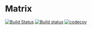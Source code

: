 # Matrix

[![Build Status](https://travis-ci.org/disrado/matrix.svg?branch=master)](https://travis-ci.org/disrado/matrix)
[![Build status](https://ci.appveyor.com/api/projects/status/bxnc5x8ra7y5h1w8?svg=true)](https://ci.appveyor.com/project/disrado/matrix)
[![codecov](https://codecov.io/gh/disrado/matrix/branch/master/graph/badge.svg)](https://codecov.io/gh/disrado/matrix)